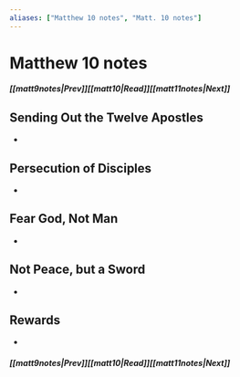 ```yaml
---
aliases: ["Matthew 10 notes", "Matt. 10 notes"]
---
```

# Matthew 10 notes
##### <span class=arrow-left></span>[[matt9notes|Prev]]<span class=navigation-separator></span>[[matt10|Read]]<span class=navigation-separator></span>[[matt11notes|Next]]<span class=arrow-right></span>
## Sending Out the Twelve Apostles
- 
## Persecution of Disciples
- 
## Fear God, Not Man
- 
## Not Peace, but a Sword
- 
## Rewards
- 
##### <span class=arrow-left></span>[[matt9notes|Prev]]<span class=navigation-separator></span>[[matt10|Read]]<span class=navigation-separator></span>[[matt11notes|Next]]<span class=arrow-right></span>